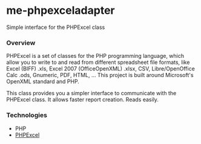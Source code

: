 # me-phpexceladapter
Simple interface for the PHPExcel class

### Overview
PHPExcel is a set of classes for the PHP programming language, which allow you to write to and read from different spreadsheet file formats, like Excel (BIFF) .xls, Excel 2007 (OfficeOpenXML) .xlsx, CSV, Libre/OpenOffice Calc .ods, Gnumeric, PDF, HTML, ... This project is built around Microsoft's OpenXML standard and PHP.

This class provides you a simpler interface to communicate with the PHPExcel class. It allows faster report creation. Reads easily.

### Technologies
- PHP
- [PHPExcel](https://github.com/PHPOffice/PHPExcel)
